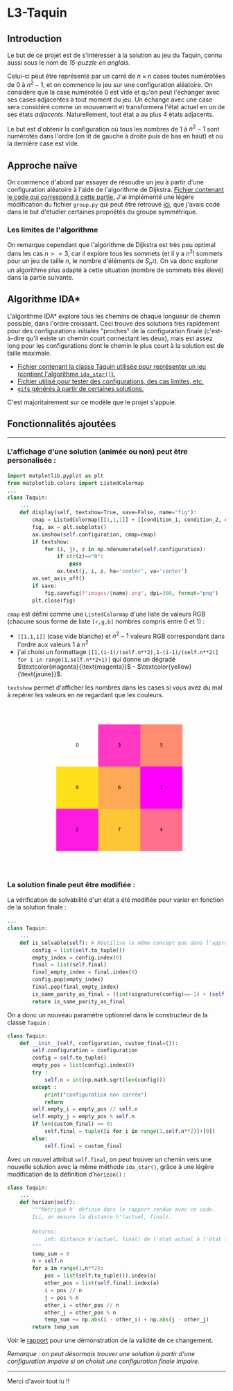 # L3-Taquin

## Introduction

Le but de ce projet est de s'intéresser à la solution au jeu du Taquin, connu aussi sous le nom de *15-puzzle en anglais*.

Celui-ci peut être représenté par un carré de $n \times n$ cases toutes numérotées de $0$ à $n^2 − 1$, et on commence le jeu sur une configuration aléatoire. On considère que la case numérotée $0$ est vide et qu'on peut l'échanger avec ses cases adjacentes à tout moment du jeu. Un échange avec une case sera considéré comme un mouvement et transformera l'état actuel en un de ses états *adjacents*. 
Naturellement, tout état a au plus $4$ états adjacents.

Le but est d'obtenir la configuration où tous les nombres de $1$ à $n^2 − 1$ sont numérotés dans l'ordre (on lit de gauche à droite puis de bas en haut) et où la dernière case est vide.

## Approche naïve

On commence d'abord par essayer de résoudre un jeu à partir d'une configuration aléatoire à l'aide de l'algorithme de Dijkstra.
[Fichier contenant le code qui correspond à cette partie.](https://github.com/ChrisMzz/L3-Taquin/blob/main/source/naif.py)
J'ai implémenté une légère modification du fichier `group.py` qui peut être retrouvé [ici](https://github.com/ChrisMzz/Algebra-modules/blob/main/lib/source/group.py), que j'avais codé dans le but d'étudier certaines propriétés du groupe symmétrique.

### Les limites de l'algorithme

On remarque cependant que l'algorithme de Dijkstra est très peu optimal dans les cas $n >= 3$, car il explore tous les sommets (et il y a $n^2!$ sommets pour un jeu de taille $n$, le nombre d'éléments de $S_{n^2}$). 
On va donc explorer un algorithme plus adapté à cette situation (nombre de sommets très élevé) dans la partie suivante.

## Algorithme IDA*

L'algorithme IDA* explore tous les chemins de chaque longueur de chemin possible, dans l'ordre croissant. Ceci trouve des solutions très rapidement pour des configurations initiales "proches" de la configuration finale (c'est-à-dire qu'il existe un chemin court connectant les deux), mais est assez long pour les configurations dont le chemin le plus court à la solution est de taille maximale.

- [Fichier contenant la classe Taquin utilisée pour représenter un jeu (contient l'algorithme `ida_star()`).](https://github.com/ChrisMzz/L3-Taquin/blob/main/source/taquin.py)
- [Fichier utilisé pour tester des configurations, des cas limites, etc.](https://github.com/ChrisMzz/L3-Taquin/blob/main/source/main.py)
- [`gif`s générés à partir de certaines solutions.](https://github.com/ChrisMzz/L3-Taquin/tree/main/source/images)

C'est majoritairement sur ce modèle que le projet s'appuie.


## Fonctionnalités ajoutées

---

### L'affichage d'une solution (animée ou non) peut être personalisée :

```py
import matplotlib.pyplot as plt
from matplotlib.colors import ListedColormap
...
class Taquin:
    ...
    def display(self, textshow=True, save=False, name="fig"):
        cmap = ListedColormap([[1,1,1]] + [[condition_1, condition_2, condition_3] for i in range(1,self.n**2+1)])
        fig, ax = plt.subplots()
        ax.imshow(self.configuration, cmap=cmap)
        if textshow:
            for (i, j), z in np.ndenumerate(self.configuration):
                if str(z)=="0":
                    pass
                ax.text(j, i, z, ha='center', va='center')
        ax.set_axis_off()
        if save:
            fig.savefig(f"images/{name}.png", dpi=300, format="png")
        plt.close(fig)
```
`cmap` est défini comme une `ListedColormap` d'une liste de valeurs RGB (chacune sous forme de liste `[r,g,b]` nombres compris entre 0 et 1) :
- `[[1,1,1]]` (case vide blanche) et $n^2-1$ valeurs RGB correspondant dans l'ordre aux valeurs $1$ à $n^2$
- j'ai choisi un formattage `[[1,(i-1)/(self.n**2),1-(i-1)/(self.n**2)] for i in range(1,self.n**2+1)]` qui donne un dégradé $\textcolor{magenta}{\text{magenta}}$ - $\textcolor{yellow}{\text{jaune}}$.

`textshow` permet d'afficher les nombres dans les cases si vous avez du mal à repérer les valeurs en ne regardant que les couleurs.

![](https://github.com/ChrisMzz/L3-Taquin/blob/main/source/images/3/(0%2C%203%2C%205%2C%208%2C%206%2C%201%2C%202%2C%207%2C%204)%20-%20pair.gif)


### La solution finale peut être modifiée :

La vérification de solvabilité d'un état a été modifiée pour varier en fonction de la solution finale :

```py
...
class Taquin:
    ...
    def is_solvable(self): # Réutilise le même concept que dans l'approche naïve
        config = list(self.to_tuple())
        empty_index = config.index(0)
        final = list(self.final)
        final_empty_index = final.index(0)
        config.pop(empty_index)
        final.pop(final_empty_index)
        is_same_parity_as_final = ((int(signature(config)==-1) + (self.n - empty_index // self.n)) % 2) == ((int(signature(final)==-1) + (self.n - final_empty_index // self.n)) % 2)
        return is_same_parity_as_final
```

On a donc un nouveau paramètre optionnel dans le constructeur de la classe `Taquin` :

```py
class Taquin:
    def __init__(self, configuration, custom_final=()):
        self.configuration = configuration
        config = self.to_tuple()
        empty_pos = list(config).index(0)
        try :
            self.n = int(np.math.sqrt(len(config)))
        except :
            print("configuration non carrée")
            return
        self.empty_i = empty_pos // self.n
        self.empty_j = empty_pos % self.n
        if len(custom_final) == 0:
            self.final = tuple([i for i in range(1,self.n**2)]+[0])
        else:
            self.final = custom_final
```

Avec un nouvel attribut `self.final`, on peut trouver un chemin vers une nouvelle solution avec la même méthode `ida_star()`, grâce à une légère modification de la définition d'`horizon()` : 
```py
class Taquin:
    ...
    def horizon(self):
        """Métrique h' définie dans le rapport rendue avec ce code.
        Ici, on mesure la distance h'(actuel, final).

        Returns:
            int: distance h'(actuel, final) de l'état actuel à l'état final.
        """
        temp_sum = 0
        n = self.n
        for a in range(1,n**2):
            pos = list(self.to_tuple()).index(a)
            other_pos = list(self.final).index(a)
            i = pos // n
            j = pos % n
            other_i = other_pos // n
            other_j = other_pos % n
            temp_sum += np.abs(i - other_i) + np.abs(j - other_j)
        return temp_sum
```
Voir le [rapport](https://github.com/ChrisMzz/L3-Taquin/blob/main/Rapport.pdf) pour une démonstration de la validité de ce changement.

*Remarque : on peut désormais trouver une solution à partir d'une configuration impaire si on choisit une configuration finale impaire.*

---

Merci d'avoir tout lu !!
